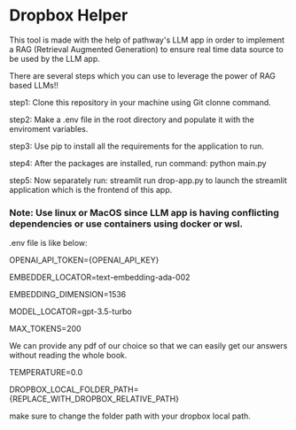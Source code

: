 # Dropbox Helper
This tool is made with the help of pathway's LLM app in order to implement a RAG (Retrieval Augmented Generation) to ensure real time data source to be used by the LLM app.

There are several steps which you can use to leverage the power of RAG based LLMs!!

step1: Clone this repository in your machine using Git clonne command.

step2: Make a .env file in the root directory and populate it with the enviroment variables.

step3: Use pip  to install all the requirements for the application to run.

step4: After the packages are installed, run command: python main.py

step5: Now separately run: streamlit run drop-app.py to launch the streamlit application which is the frontend of this app.

### Note: Use linux or MacOS since LLM app is having conflicting dependencies or use containers using docker or wsl.

.env file is like below:

OPENAI_API_TOKEN={OPENAI_API_KEY}

EMBEDDER_LOCATOR=text-embedding-ada-002

EMBEDDING_DIMENSION=1536

MODEL_LOCATOR=gpt-3.5-turbo

MAX_TOKENS=200

We can provide any pdf of our choice so that we can easily get our answers without reading the whole book.

TEMPERATURE=0.0

DROPBOX_LOCAL_FOLDER_PATH={REPLACE_WITH_DROPBOX_RELATIVE_PATH}

make sure to change the folder path with your dropbox local path.
